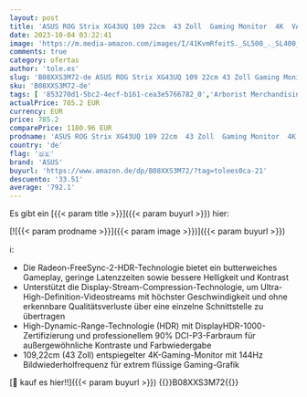 ```yaml
---
layout: post
title: 'ASUS ROG Strix XG43UQ 109 22cm  43 Zoll  Gaming Monitor  4K  VA  144Hz  DSC  FreeSync 2 HDR  DisplayHDR 1000  DisplayPort  HDMI  1ms '
date: 2023-10-04 03:22:41
image: 'https://m.media-amazon.com/images/I/41KvmRfeitS._SL500_._SL400_.jpg'
comments: true
category: ofertas
author: 'tole.es'
slug: 'B08XXS3M72-de ASUS ROG Strix XG43UQ 109 22cm 43 Zoll Gaming Monitor 4K...'
sku: 'B08XXS3M72-de'
tags: [ '853270d1-5bc2-4ecf-b161-cea3e5766782_0','Arborist Merchandising Root','Computer & Zubehör','Computer & Zubehör: Produkte mit Umwelt-Label','Custom Stores','Gaming-Monitore','Monitore','Monitors gaming','PC-Gaming','Self Service','Special Features Stores','a4cbee59-f823-40fe-831a-7de64f655f6f_0','a4cbee59-f823-40fe-831a-7de64f655f6f_1301','a4cbee59-f823-40fe-831a-7de64f655f6f_4901','asus','🇩🇪', ]
actualPrice: 785.2 EUR
currency: EUR
price: 785.2
comparePrice: 1180.96 EUR
prodname: 'ASUS ROG Strix XG43UQ 109 22cm  43 Zoll  Gaming Monitor  4K  VA  144Hz  DSC  FreeSync 2 HDR  DisplayHDR 1000  DisplayPort  HDMI  1ms '
country: 'de'
flag: '🇩🇪'
brand: 'ASUS'
buyurl: 'https://www.amazon.de/dp/B08XXS3M72/?tag=tolees0ca-21'
descuento: '33.51'
average: '792.1'
---
```


Es gibt ein [{{< param title >}}]({{< param buyurl >}}) hier:

[![{{< param prodname >}}]({{< param image >}})]({{< param buyurl >}})

ℹ️:

- Die Radeon-FreeSync-2-HDR-Technologie bietet ein butterweiches Gameplay, geringe Latenzzeiten sowie bessere Helligkeit und Kontrast
- Unterstützt die Display-Stream-Compression-Technologie, um Ultra-High-Definition-Videostreams mit höchster Geschwindigkeit und ohne erkennbare Qualitätsverluste über eine einzelne Schnittstelle zu übertragen
- High-Dynamic-Range-Technologie (HDR) mit DisplayHDR-1000-Zertifizierung und professionellem 90% DCI-P3-Farbraum für außergewöhnliche Kontraste und Farbwiedergabe
- 109,22cm (43 Zoll) entspiegelter 4K-Gaming-Monitor mit 144Hz Bildwiederholfrequenz für extrem flüssige Gaming-Grafik

[🛒 kauf es hier!!]({{< param buyurl >}})
{{<world>}}B08XXS3M72{{</world>}}
